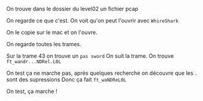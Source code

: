 On trouve dans le dossier du level02 un fichier pcap

On regarde ce que c'est. On voit qu'on peut l'ouvrir avec `WhireShark`

On le copie sur le mac et on l'ouvre.

On regarde toutes les trames.

Sur la trame 43 on trouve un `pas sword`
On suit la trame.
On trouve `ft_wandr...NDRel.L0L`

On test ça ne marche pas, après quelques recherche on découvre que les `.` sont des supressions 
Donc ça fait `ft_waNDReL0L`

On test, ça marche ! 
